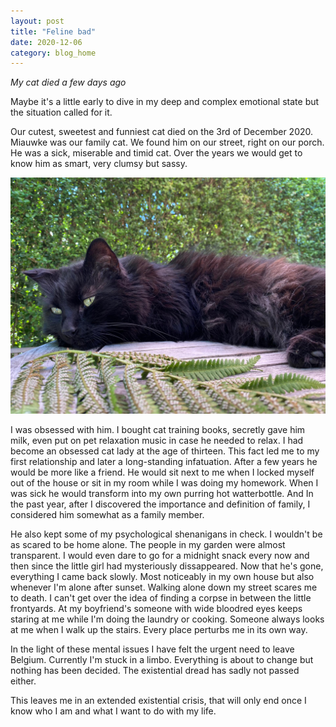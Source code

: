 ```yaml
---
layout: post
title: "Feline bad"
date: 2020-12-06
category: blog_home
---
```


*My cat died a few days ago*

Maybe it's a little early to dive in my deep and complex emotional state but the situation called for it.

Our cutest, sweetest and funniest cat died on the 3rd of December 2020. Miauwke was our family cat. We found him on our street, right on our porch. He was a sick, miserable and timid cat. Over the years we would get to know him as smart, very clumsy but sassy. 

![miauw](/img/miauw.jpeg)

I was obsessed with him. I bought cat training books, secretly gave him milk, even put on pet relaxation music in case he needed to relax. I had become an obsessed cat lady at the age of thirteen. This fact led me to my first relationship and later a long-standing infatuation. After a few years he would be more like a friend. He would sit next to me when I locked myself out of the house or sit in my room while I was doing my homework. When I was sick he would transform into my own purring hot watterbottle. And In the past year, after I discovered the importance and definition of family, I considered him somewhat as a family member.

He also kept some of my psychological shenanigans in check. I wouldn't be as scared to be home alone. The people in my garden were almost transparent. I would even dare to go for a midnight snack every now and then since the little girl had mysteriously dissappeared. Now that he's gone, everything I came back slowly. Most noticeably in my own house but also whenever I'm alone after sunset. Walking alone down my street scares me to death. I can't get over the idea of finding a corpse in between the little frontyards. At my boyfriend's someone with wide bloodred eyes keeps staring at me while I'm doing the laundry or cooking. Someone always looks at me when I walk up the stairs. Every place perturbs me in its own way.

In the light of these mental issues I have felt the urgent need to leave Belgium. Currently I'm stuck in a limbo. Everything is about to change but nothing has been decided. The existential dread has sadly not passed either. 

This leaves me in an extended existential crisis, that will only end once I know who I am and what I want to do with my life.

